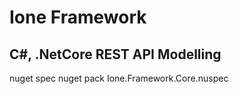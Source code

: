 # Ione Framework #
## C#, .NetCore REST API Modelling




nuget spec
nuget pack Ione.Framework.Core.nuspec